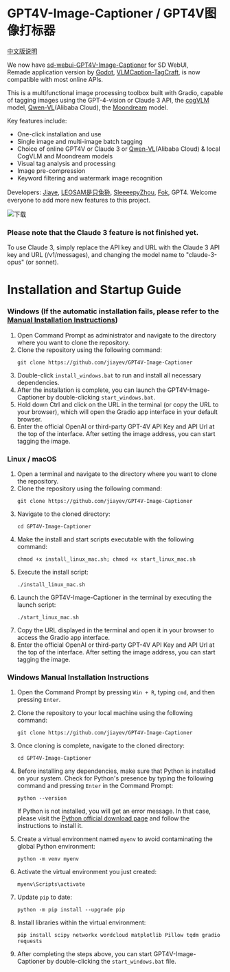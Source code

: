 # GPT4V-Image-Captioner / GPT4V图像打标器

[中文版说明](https://github.com/jiayev/GPT4V-Image-Captioner/blob/main/README-CN.md)

We now have [sd-webui-GPT4V-Image-Captioner](https://github.com/SleeeepyZhou/sd-webui-GPT4V-Image-Captioner) for SD WebUI,  
Remade application version by [Godot](https://github.com/godotengine/godot), [VLMCaption-TagCraft](https://github.com/SleeeepyZhou/VLMCaption-TagCraft), is now compatible with most online APIs. 

This is a multifunctional image processing toolbox built with Gradio, capable of tagging images using the GPT-4-vision or Claude 3 API, the [cogVLM](https://github.com/THUDM/CogVLM) model, [Qwen-VL](https://huggingface.co/Qwen)(Alibaba Cloud), the [Moondream](https://github.com/vikhyat/moondream) model. 

Key features include:

- One-click installation and use
- Single image and multi-image batch tagging
- Choice of online GPT4V or Claude 3 or [Qwen-VL](https://huggingface.co/Qwen)(Alibaba Cloud) & local CogVLM and Moondream models
- Visual tag analysis and processing
- Image pre-compression
- Keyword filtering and watermark image recognition

Developers: [Jiaye](https://civitai.com/user/jiayev1), [LEOSAM是只兔狲](https://civitai.com/user/LEOSAM), [SleeeepyZhou](https://civitai.com/user/SleeeepyZhou), [Fok](https://civitai.com/user/fok3827), GPT4. Welcome everyone to add more new features to this project.

![下载](https://github.com/jiayev/GPT4V-Image-Captioner/assets/16369810/90612e2b-aac1-4368-84d6-482bb660f5aa)

### Please note that the Claude 3 feature is not finished yet.
To use Claude 3, simply replace the API key and URL with the Claude 3 API key and URL (/v1/messages), and changing the model name to "claude-3-opus" (or sonnet).

# Installation and Startup Guide

### Windows (If the automatic installation fails, please refer to the [Manual Installation Instructions](#windows-manual-installation-instructions))

1. Open Command Prompt as administrator and navigate to the directory where you want to clone the repository.
2. Clone the repository using the following command:
    ```
    git clone https://github.com/jiayev/GPT4V-Image-Captioner
    ```
3. Double-click `install_windows.bat` to run and install all necessary dependencies.
4. After the installation is complete, you can launch the GPT4V-Image-Captioner by double-clicking `start_windows.bat`.
5. Hold down Ctrl and click on the URL in the terminal (or copy the URL to your browser), which will open the Gradio app interface in your default browser.
6. Enter the official OpenAI or third-party GPT-4V API Key and API Url at the top of the interface. After setting the image address, you can start tagging the image.

### Linux / macOS

1. Open a terminal and navigate to the directory where you want to clone the repository.
2. Clone the repository using the following command:
    ```
    git clone https://github.com/jiayev/GPT4V-Image-Captioner
    ```
3. Navigate to the cloned directory:
    ```
    cd GPT4V-Image-Captioner
    ```
4. Make the install and start scripts executable with the following command:
    ```
    chmod +x install_linux_mac.sh; chmod +x start_linux_mac.sh
    ```
5. Execute the install script:
    ```
    ./install_linux_mac.sh
    ```
6. Launch the GPT4V-Image-Captioner in the terminal by executing the launch script:
    ```
    ./start_linux_mac.sh
    ```
7. Copy the URL displayed in the terminal and open it in your browser to access the Gradio app interface.
8. Enter the official OpenAI or third-party GPT-4V API Key and API Url at the top of the interface. After setting the image address, you can start tagging the image.

### Windows Manual Installation Instructions

1. Open the Command Prompt by pressing `Win + R`, typing `cmd`, and then pressing `Enter`.

2. Clone the repository to your local machine using the following command:
    ```
    git clone https://github.com/jiayev/GPT4V-Image-Captioner
    ```

3. Once cloning is complete, navigate to the cloned directory:
    ```
    cd GPT4V-Image-Captioner
    ```

4. Before installing any dependencies, make sure that Python is installed on your system. Check for Python's presence by typing the following command and pressing `Enter` in the Command Prompt:
    ```
    python --version
    ```
   If Python is not installed, you will get an error message. In that case, please visit the [Python official download page](https://www.python.org/downloads/) and follow the instructions to install it.

5. Create a virtual environment named `myenv` to avoid contaminating the global Python environment:
    ```
    python -m venv myenv
    ```

6. Activate the virtual environment you just created:
    ```
    myenv\Scripts\activate
    ```

7. Update `pip` to date:
    ```
    python -m pip install --upgrade pip
    ```

8. Install libraries within the virtual environment:
    ```
    pip install scipy networkx wordcloud matplotlib Pillow tqdm gradio requests
    ```

9. After completing the steps above, you can start GPT4V-Image-Captioner by double-clicking the `start_windows.bat` file.
